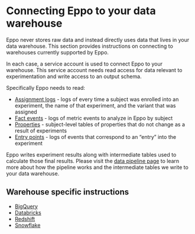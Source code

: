 # Connecting Eppo to your data warehouse

Eppo never stores raw data and instead directly uses data that lives in your data warehouse. This section provides instructions on connecting to warehouses currently supported by Eppo.

In each case, a service account is used to connect Eppo to your warehouse. This service account needs read access for data relevant to experimentation and write access to an output schema.

Specifically Eppo needs to read:
* [Assignment logs](/data-management/definitions/assignment-sql) - logs of every time a subject was enrolled into an experiment, the name of that experiment, and the variant that was assigned
* [Fact events](/data-management/definitions/fact-sql) - logs of metric events to analyze in Eppo by subject
* [Properties](/data-management/definitions/property-sql) - subject-level tables of properties that do not change as a result of experiments
* [Entry points](/statistics/sample-size-calculator/setup/#defining-an-entry-point) - logs of events that correspond to an “entry” into the experiment

Eppo writes experiment results along with intermediate tables used to calculate those final results. Please visit the [data pipeline page](/data-management/data-pipeline) to learn more about how the pipeline works and the intermediate tables we write to your data warehouse.

## Warehouse specific instructions
- [BigQuery](/data-management/connecting-dwh/bigquery)
- [Databricks](/data-management/connecting-dwh/databricks)
- [Redshift](/data-management/connecting-dwh/redshift)
- [Snowflake](/data-management/connecting-dwh/snowflake)
